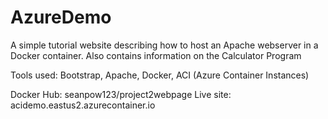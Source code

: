 # AzureDemo
A simple tutorial website describing how to host an Apache webserver in a Docker container. Also contains information on the Calculator Program

Tools used: Bootstrap, Apache, Docker, ACI (Azure Container Instances)

Docker Hub: seanpow123/project2webpage
Live site: acidemo.eastus2.azurecontainer.io
